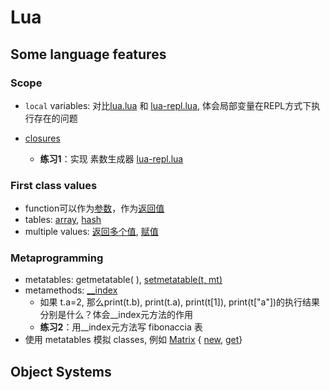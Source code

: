 # Lua

## Some language features

### Scope

- `local` variables:  对比[lua.lua](lua.lua) 和 [lua-repl.lua](lua-repl.lua), 体会局部变量在REPL方式下执行存在的问题

- [closures](lua-repl.lua#L116)

  - **练习1**：实现 素数生成器 [lua-repl.lua](lua-repl.lua#L137)

### First class values

- function可以作为[参数](lua-repl.lua#L132)，作为[返回值](lua-repl.lua#L126)
- tables: [array](lua-repl.lua#L166), [hash](lua-repl.lua#L178)
- multiple values: [返回多个值](lua-repl.lua#L250), [赋值](lua-repl.lua#L255)

### Metaprogramming

- metatables: getmetatable( ), [setmetatable(t, mt)](lua-repl.lua#L269)
- metamethods: [__index](lua-repl.lua#L269)
  - 如果 t.a=2, 那么print(t.b), print(t.a), print(t[1]), print(t["a"])的执行结果分别是什么？体会__index元方法的作用
  - **练习2**：用__index元方法写 fibonaccia 表
- 使用 metatables 模拟 classes, 例如 [Matrix](lua-repl.lua#L275) { [new](lua-repl.lua#L277), [get](lua-repl.lua#L290)}

## Object Systems  